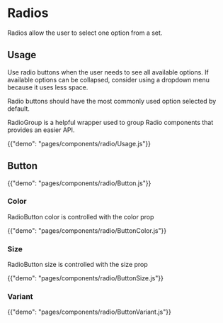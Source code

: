 # Radios

<p class="description">Radios allow the user to select one option from a set.</p>

## Usage

Use radio buttons when the user needs to see all available options. If available options can
be collapsed, consider using a dropdown menu because it uses less space.

Radio buttons should have the most commonly used option selected by default.

RadioGroup is a helpful wrapper used to group Radio components that provides an easier API.

{{"demo": "pages/components/radio/Usage.js"}}

## Button

{{"demo": "pages/components/radio/Button.js"}}

### Color

RadioButton color is controlled with the color prop

{{"demo": "pages/components/radio/ButtonColor.js"}}

### Size

RadioButton size is controlled with the size prop

{{"demo": "pages/components/radio/ButtonSize.js"}}

### Variant

{{"demo": "pages/components/radio/ButtonVariant.js"}}
